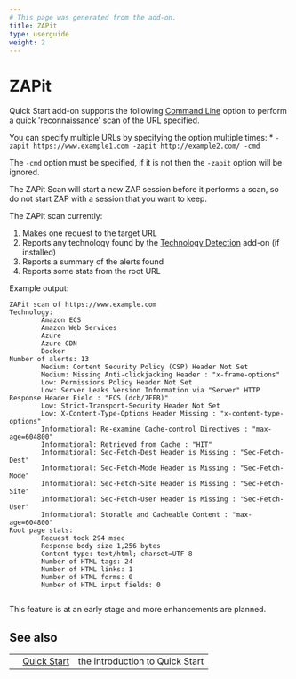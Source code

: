 ```yaml
---
# This page was generated from the add-on.
title: ZAPit
type: userguide
weight: 2
---
```


# ZAPit

Quick Start add-on supports the following [Command Line](/docs/desktop/addons/quick-start/cmdline/) option to perform a quick 'reconnaissance' scan of the URL specified.

You can specify multiple URLs by specifying the option multiple times:
\* `-zapit https://www.example1.com -zapit http://example2.com/ -cmd`

The `-cmd` option must be specified, if it is not then the `-zapit` option will be ignored.

The ZAPit Scan will start a new ZAP session before it performs a scan, so do not start ZAP with a session that you want to keep.

The ZAPit scan currently:

1. Makes one request to the target URL
2. Reports any technology found by the [Technology Detection](/docs/desktop/addons/technology-detection/) add-on (if installed)
3. Reports a summary of the alerts found
4. Reports some stats from the root URL

Example output:

```
ZAPit scan of https://www.example.com
Technology:
        Amazon ECS
        Amazon Web Services
        Azure
        Azure CDN
        Docker
Number of alerts: 13
        Medium: Content Security Policy (CSP) Header Not Set
        Medium: Missing Anti-clickjacking Header : "x-frame-options"
        Low: Permissions Policy Header Not Set
        Low: Server Leaks Version Information via "Server" HTTP Response Header Field : "ECS (dcb/7EEB)"
        Low: Strict-Transport-Security Header Not Set
        Low: X-Content-Type-Options Header Missing : "x-content-type-options"
        Informational: Re-examine Cache-control Directives : "max-age=604800"
        Informational: Retrieved from Cache : "HIT"
        Informational: Sec-Fetch-Dest Header is Missing : "Sec-Fetch-Dest"
        Informational: Sec-Fetch-Mode Header is Missing : "Sec-Fetch-Mode"
        Informational: Sec-Fetch-Site Header is Missing : "Sec-Fetch-Site"
        Informational: Sec-Fetch-User Header is Missing : "Sec-Fetch-User"
        Informational: Storable and Cacheable Content : "max-age=604800"
Root page stats:
        Request took 294 msec
        Response body size 1,256 bytes
        Content type: text/html; charset=UTF-8
        Number of HTML tags: 24
        Number of HTML links: 1
        Number of HTML forms: 0
        Number of HTML input fields: 0
	
```

This feature is at an early stage and more enhancements are planned.

## See also

|   |                                                  |                                 |
|---|--------------------------------------------------|---------------------------------|
|   | [Quick Start](/docs/desktop/addons/quick-start/) | the introduction to Quick Start |
